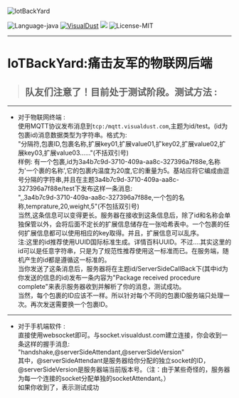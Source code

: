 ![IotBackYard](http://visualdust.com/kexie/repository/IotBackYard/Images/Head.png)

 ![Language-java](https://img.shields.io/badge/Language-java_kotlin-orange) 
 [![VisualDust](https://img.shields.io/badge/Assignment-VisualDust-darkgreen)](https://github.com/VisualDust) 
 [![](https://img.shields.io/badge/Email-VisualDust%40outlook.com-green)](VisualDust@outlook.com)
 ![License-MIT](https://img.shields.io/badge/License-MIT-blue) 

 ---

 # IoTBackYard:痛击友军的物联网后端  

> ## 队友们注意了！目前处于测试阶段。测试方法 :    

---

* 对于物联网终端 :   
使用MQTT协议发布消息到`tcp:/mqtt.visualdust.com`,主题为id/test。(id为包裹id)消息数据类型为字符串。格式为:  
"分隔符,包裹ID,包裹名称,扩展key01,扩展value01,扩key02,扩展value02,扩展key03,扩展value03......"(不括双引号)  
样例: 有一个包裹,id为3a4b7c9d-3710-409a-aa8c-327396a7f88e,名称为'一个裹的名称',它的包裹内温度为20度,它的重量为5。基站应将它编成由逗号分隔的字符串,并且在主题3a4b7c9d-3710-409a-aa8c-327396a7f88e/test下发布这样一条消息:  
",,3a4b7c9d-3710-409a-aa8c-327396a7f88e,一个包的名称,temprature,20,weight,5"(不包括双引号)  
当然,这条信息可以变得更长。服务器在接收到这条信息后，除了id和名称会单独保管以外，会将后面不定长的扩展信息储存在一张哈希表中。一个包裹的任何扩展信息都可以使用相应的key取得。并且，扩展信息可以乱序。  
注:这里的id推荐使用UUID国际标准生成。详情百科UUID。不过....其实这里的id可以是任意字符串，只是为了规范性推荐使用这一标准而已。在服务端，随机产生的id都是遵循这一标准的。  
当你发送了这条消息后，服务器将在主题id/ServerSideCallBack下(其中id为你发送的信息的id)发布一条内容为"Package received procedure complete"来表示服务器收到并解析了你的消息，测试成功。  
当然，每个包裹的ID应该不一样。所以针对每个不同的包裹ID服务端只处理一次。再次发送需要换一个包裹ID。

---

* 对于手机端软件 :   
  直接使用websocket即可。与socket.visualdust.com建立连接，你会收到一条这样的握手消息:  
  "handshake,@serverSideAttendant,@serverSideVersion"  
  其中，@serverSideAttendant是服务器给你分配的独立socket的ID，@serverSideVersion是服务器端当前版本号。（注：由于某些奇怪的，服务器为每一个连接的socket分配单独的socketAttendant。）  
  如果你收到了，表示测试成功